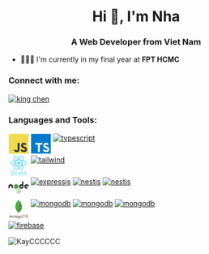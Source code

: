 <h1 align="center">Hi 👋, I'm Nha</h1>
<h3 align="center">A Web Developer from Viet Nam</h3>

- 👨🏾‍🎓 I'm currently in my final year at **FPT HCMC**

<h3 align="left">Connect with me:</h3>
<p align="left">
<a href="https://www.facebook.com/nguyenngothanhnha?locale=vi_VN" target="blank"><img align="center" src="https://raw.githubusercontent.com/rahuldkjain/github-profile-readme-generator/master/src/images/icons/Social/facebook.svg" alt="king chen" height="30" width="40" /></a>
</p>

<h3 align="left">Languages and Tools:</h3>
<p align="left">

<div style="display: flex; gap:4px; flex-wrap: wrap;"><a href="https://developer.mozilla.org/en-US/docs/Web/JavaScript" target="_blank" rel="noreferrer">
  <img src="https://raw.githubusercontent.com/devicons/devicon/master/icons/javascript/javascript-original.svg" alt="javascript" width="40" height="40"/>
</a>
<a href="https://www.typescriptlang.org/" target="_blank" rel="noreferrer">
  <img src="https://raw.githubusercontent.com/devicons/devicon/master/icons/typescript/typescript-original.svg" alt="typescript" width="40" height="40"/>
</a>

<a href="#" rel="noreferrer">
  <img src="https://upload.wikimedia.org/wikipedia/commons/thumb/d/d2/C_Sharp_Logo_2023.svg/640px-C_Sharp_Logo_2023.svg.png" alt="typescript" width="40" height="40"/>
</a>
</div>

<div style="display: flex; gap:4px; flex-wrap: wrap;">
<a href="https://reactjs.org/" target="_blank" rel="noreferrer">
  <img src="https://raw.githubusercontent.com/devicons/devicon/master/icons/react/react-original-wordmark.svg" alt="react" width="40" height="40"/>
</a>


<a href="https://tailwindcss.com/" target="_blank" rel="noreferrer">
  <img src="https://www.vectorlogo.zone/logos/tailwindcss/tailwindcss-icon.svg" alt="tailwind" width="40" height="40"/>
</a>

</div>

<div style="display: flex; gap:4px; flex-wrap: wrap;">
<a href="https://nodejs.org" target="_blank" rel="noreferrer">
  <img src="https://raw.githubusercontent.com/devicons/devicon/master/icons/nodejs/nodejs-original-wordmark.svg" alt="nodejs" width="40" height="40"/>
</a>

<a href="https://expressjs.com/" target="_blank" rel="noreferrer">
  <img src="https://adware-technologies.s3.amazonaws.com/uploads/technology/thumbnail/20/express-js.png" alt="expressjs" width="40" height="40"/>
</a>
<a href="https://nestjs.com/" target="_blank" rel="noreferrer">
  <img src="https://nestjs.com/logo-small-gradient.76616405.svg" alt="nestjs" width="40" height="40"/>
</a>
<a href="#" rel="noreferrer">
  <img src="https://upload.wikimedia.org/wikipedia/commons/thumb/e/ee/.NET_Core_Logo.svg/2048px-.NET_Core_Logo.svg.png" alt="nestjs" width="40" height="40"/>
</a>
</div>


<div style="display: flex; gap:4px; flex-wrap: wrap;">

<a href="https://www.mongodb.com/" target="_blank" rel="noreferrer">
  <img src="https://raw.githubusercontent.com/devicons/devicon/master/icons/mongodb/mongodb-original-wordmark.svg" alt="mongodb" width="40" height="40"/>
</a>

<a href="#" rel="noreferrer">
  <img src="https://labs.mysql.com/common/logos/mysql-logo.svg?v2" alt="mongodb" width="40" height="40"/>
</a>
<a href="#" rel="noreferrer">
  <img src="https://www.postgresql.org/media/img/about/press/elephant.png" alt="mongodb" width="40" height="40"/>
</a>
<a href="#" rel="noreferrer">
  <img src="https://lennox-it.uk/wp-content/uploads/2015/12/SQL-Server-20121.png" alt="mongodb" width="40" height="40"/>
</a>
<!-- <a href="#" rel="noreferrer">
  <img src="https://cdn4.iconfinder.com/data/icons/redis-2/1451/Untitled-2-512.png" alt="mongodb" width="40" height="40"/>
</a> -->

</div>

<div style="display: flex; gap:4px; flex-wrap: wrap;">
<a href="#" rel="noreferrer">
  <img src="https://static-00.iconduck.com/assets.00/docker-icon-2048x2048-5mc7mvtn.png" alt="firebase" width="40" height="40"/>
</a>
<!-- <a href="#" rel="noreferrer">
  <img src="https://kb.pavietnam.vn/wp-content/uploads/2021/08/k8s-logo.png" alt="firebase" width="40" height="40"/>
</a>
<a href="#" rel="noreferrer">
  <img src="https://www.pngmart.com/files/23/Aws-Logo-PNG-Picture.png" alt="firebase" width="40" height="40"/>
</a> -->
</div>

</p>

<p><img align="center" src="https://github-readme-stats.vercel.app/api/top-langs?username=KayCCCCCC&show_icons=true&locale=en&layout=compact&hide=css,ejs,scss&langs_count=10" alt="KayCCCCCC" /></p>
